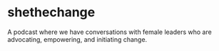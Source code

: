 # shethechange
A podcast where we have conversations with female leaders who are advocating, empowering, and initiating change. 
